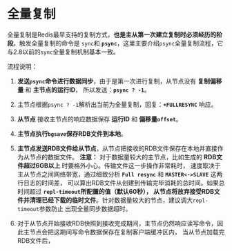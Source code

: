 全量复制
==============================================================
全量复制是Redis最早支持的复制方式，**也是主从第一次建立复制时必须经历的阶段**。触发全量复制的命令是
`sync`和 **`psync`**，这里主要介绍`psync`全量复制流程，它与2.8以前的`sync`全量复制机制基本一致。

流程说明：

1. **发送`psync`命令进行数据同步**，由于是第一次进行复制，从节点没有 **复制偏移量** 和 **主节点的运行ID**，
所以发送：**`psync ? -1`**。

2. 主节点根据`psync ? -1`解析出当前为全量复制，回复：**`+FULLRESYNC`** 响应。

3. **从节点** 接收主节点的响应数据保存 **运行ID** 和 **偏移量`offset`**。

4. **主节点执行`bgsave`保存RDB文件到本地**。

5. **主节点发送RDB文件给从节点**，从节点把接收的RDB文件保存在本地并直接作为从节点的数据文件。
   **注意：** 对于数据量较大的主节点，比如生成的 **RDB文件超过6GB以上** 时要格外小心。传输文件这一步操作非常耗时，
   速度取决于主从节点之间网络带宽，通过细致分析 **`Full resync`** 和 **`MASTER<->SLAVE`** 这两行日志的时间差，
   可以算出RDB文件从创建到传输完毕消耗的总时间。如果总时间超过 **`repl-timeout`所配置的值（默认60秒），
   从节点将放弃接受RDB文件并清理已经下载的临时文件**。针对数据量较大的节点，建议调大`repl-timeout`参数防止
   出现全量同步数据超时。

6. 对于从节点开始接收RDB快照到接收完成期间，主节点仍然响应读写命令，因此主节点会把这期间写命令数据保存在复制客户端缓冲区内，
   当从节点加载完RDB文件后，
